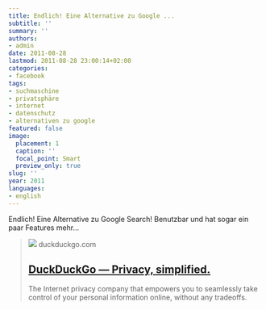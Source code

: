 ```yaml
---
title: Endlich! Eine Alternative zu Google ...
subtitle: ''
summary: ''
authors:
- admin
date: 2011-08-28
lastmod: 2011-08-28 23:00:14+02:00
categories:
- facebook
tags:
- suchmaschine
- privatsphäre
- internet
- datenschutz
- alternativen zu google
featured: false
image:
  placement: 1
  caption: ''
  focal_point: Smart
  preview_only: true
slug: ''
year: 2011
languages:
- english
---
```


Endlich! Eine Alternative zu Google Search! Benutzbar und hat sogar ein paar Features mehr...
> [![](https://duckduckgo.com/assets/logo_social-media.png)](http://duckduckgo.com/)
> duckduckgo.com
> ## [DuckDuckGo — Privacy, simplified.](http://duckduckgo.com/)
>
>The Internet privacy company that empowers you to seamlessly take control of your personal information online, without any tradeoffs.